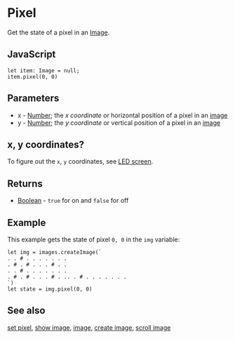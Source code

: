 # Pixel

Get the state of a pixel in an [Image](/makecode-blockeditor/reference/images/image).


## JavaScript

```sig
let item: Image = null;
item.pixel(0, 0)
```
## Parameters

* x - [Number](/types/number); the *x coordinate* or horizontal position of a pixel in an [image](/makecode-blockeditor/reference/images/image)
* y - [Number](/types/number); the *y coordinate* or vertical position of a pixel in an [image](/makecode-blockeditor/reference/images/image)

## x, y coordinates?

To figure out the ``x``, ``y`` coordinates, see [LED screen](/device/screen).

## Returns

* [Boolean](/blocks/logic/boolean) - `true` for on and `false` for off

## Example

This example gets the state of pixel `0, 0` in the `img` variable:

```blocks
let img = images.createImage(`
. . # . . . . . . .
. # . # . . . # . .
. . # . . . . . . .
. # . # . . . # . .. . # . . . . . . .
`)
let state = img.pixel(0, 0)
```

## See also

[set pixel](/makecode-blockeditor/reference/images/set-pixel), [show image](/makecode-blockeditor/reference/images/show-image), [image](/makecode-blockeditor/reference/images/image), [create image](/makecode-blockeditor/reference/images/create-image), [scroll image](/makecode-blockeditor/reference/images/scroll-image)